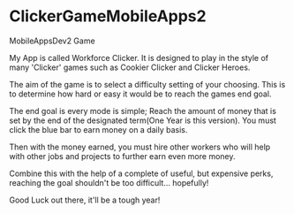 # ClickerGameMobileApps2
MobileAppsDev2 Game 

My App is called Workforce Clicker. It is designed to play in the style of many 'Clicker' games such as Cookier Clicker and Clicker Heroes.

The aim of the game is to select a difficulty setting of your choosing. This is to determine how hard or easy it would be to reach the games end goal. 

The end goal is every mode is simple; Reach the amount of money that is set by the end of the designated term(One Year is this version). 
You must click the blue bar to earn money on a daily basis.

Then with the money earned, you must hire other workers who will help with other jobs and projects to further earn even more money.

Combine this with the help of a complete of useful, but expensive perks, reaching the goal shouldn't be too difficult... hopefully! 

Good Luck out there, it'll be a tough year!
